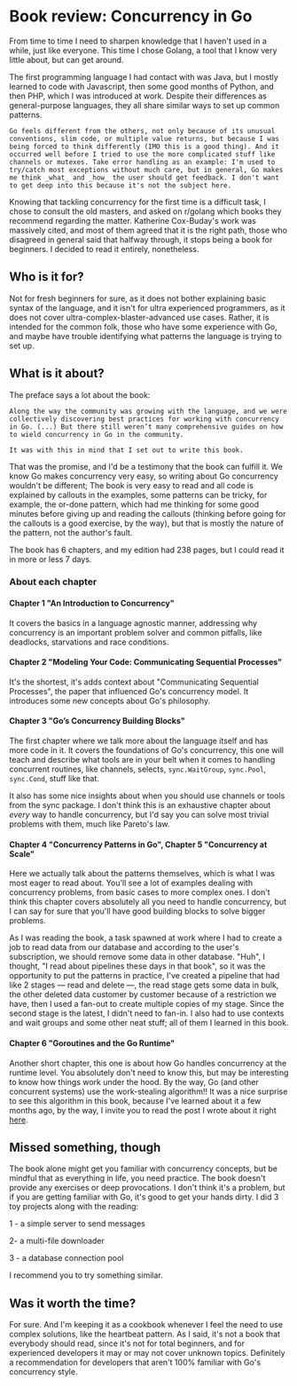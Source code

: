 # Book review: Concurrency in Go

From time to time I need to sharpen knowledge that I haven't used in a while, just like everyone. This time I chose Golang, a tool that I know very little about, but can get around.

The first programming language I had contact with was Java, but I mostly learned to code with Javascript, then some good months of Python, and then PHP, which I was introduced at work. Despite their differences as general-purpose languages, they all share similar ways to set up common patterns.

    Go feels different from the others, not only because of its unusual conventions, slim code, or multiple value returns, but because I was being forced to think differently (IMO this is a good thing). And it occurred well before I tried to use the more complicated stuff like channels or mutexes. Take error handling as an example: I'm used to try/catch most exceptions without much care, but in general, Go makes me think _what_ and _how_ the user should get feedback. I don't want to get deep into this because it's not the subject here.

Knowing that tackling concurrency for the first time is a difficult task, I chose to consult the old masters, and asked on r/golang which books they recommend regarding the matter. Katherine Cox-Buday's work was massively cited, and most of them agreed that it is the right path, those who disagreed in general said that halfway through, it stops being a book for beginners. I decided to read it entirely, nonetheless.

## Who is it for?

Not for fresh beginners for sure, as it does not bother explaining basic syntax of the language, and it isn't for ultra experienced programmers, as it does not cover ultra-complex-blaster-advanced use cases. Rather, it is intended for the common folk, those who have some experience with Go, and maybe have trouble identifying what patterns the language is trying to set up.

## What is it about?

The preface says a lot about the book:

```
Along the way the community was growing with the language, and we were collectively discovering best practices for working with concurrency in Go. (...) But there still weren’t many comprehensive guides on how to wield concurrency in Go in the community.

It was with this in mind that I set out to write this book.
```

That was the promise, and I'd be a testimony that the book can fulfill it. We know Go makes concurrency very easy, so writing about Go concurrency wouldn't be different; The book is very easy to read and all code is explained by callouts in the examples, some patterns can be tricky, for example, the or-done pattern, which had me thinking for some good minutes before giving up and reading the callouts (thinking before going for the callouts is a good exercise, by the way), but that is mostly the nature of the pattern, not the author's fault.

The book has 6 chapters, and my edition had 238 pages, but I could read it in more or less 7 days.

### About each chapter


#### Chapter 1 "An Introduction to Concurrency"

It covers the basics in a language agnostic manner, addressing why concurrency is an important problem solver and common pitfalls, like deadlocks, starvations and race conditions.

#### Chapter 2 "Modeling Your Code: Communicating Sequential Processes"

It's the shortest, it's adds context about "Communicating Sequential Processes", the paper that influenced Go's concurrency model. It introduces some new concepts about Go's philosophy.

#### Chapter 3 "Go’s Concurrency Building Blocks"

The first chapter where we talk more about the language itself and has more code in it. It covers the foundations of Go's concurrency, this one will teach and describe what tools are in your belt when it comes to handling concurrent routines, like channels, selects, `sync.WaitGroup`, `sync.Pool`, `sync.Cond`, stuff like that. 

It also has some nice insights about when you should use channels or tools from the sync package. I don't think this is an exhaustive chapter about _every_ way to handle concurrency, but I'd say you can solve most trivial problems with them, much like Pareto's law. 

#### Chapter 4 "Concurrency Patterns in Go", Chapter 5 "Concurrency at Scale"

Here we actually talk about the patterns themselves, which is what I was most eager to read about. You'll see a lot of examples dealing with concurrency problems, from basic cases to more complex ones. I don't think this chapter covers absolutely all you need to handle concurrency, but I can say for sure that you'll have good building blocks to solve bigger problems.

As I was reading the book, a task spawned at work where I had to create a job to read data from our database and according to the user's subscription, we should remove some data in other database. "Huh", I thought, "I read about pipelines these days in that book", so it was the opportunity to put the patterns in practice, I've created a pipeline that had like 2 stages — read and delete —, the read stage gets some data in bulk, the other deleted data customer by customer because of a restriction we have, then I used a fan-out to create multiple copies of my stage. Since the second stage is the latest, I didn't need to fan-in. I also had to use contexts and wait groups and some other neat stuff; all of them I learned in this book.

#### Chapter 6 "Goroutines and the Go Runtime"

Another short chapter, this one is about how Go handles concurrency at the runtime level. You absolutely don't need to know this, but may be interesting to know how things work under the hood. By the way, Go (and other concurrent systems) use the work-stealing algorithm!! It was a nice surprise to see this algorithm in this book, because I've learned about it a few months ago, by the way, I invite you to read the post I wrote about it right [here](https://denis.my/blog/posts/a9c49d91-2d44-1f7b-7c84-2b867cae097b).

## Missed something, though

The book alone might get you familiar with concurrency concepts, but be mindful that as everything in life, you need practice. The book doesn't provide any exercises or deep provocations. I don't think it's a problem, but if you are getting familiar with Go, it's good to get your hands dirty. I did 3 toy projects along with the reading:

1 - a simple server to send messages

2- a multi-file downloader 

3 - a database connection pool

I recommend you to try something similar.

## Was it worth the time?

For sure. And I'm keeping it as a cookbook whenever I feel the need to use complex solutions, like the heartbeat pattern. As I said, it's not a book that everybody should read, since it's not for total beginners, and for experienced developers it may or may not cover unknown topics. Definitely a recommendation for developers that aren't 100% familiar with Go's concurrency style.
